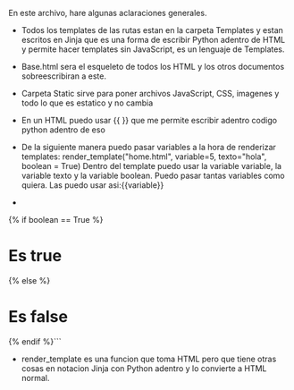 En este archivo, hare algunas aclaraciones generales.

* Todos los templates de las rutas estan en la carpeta Templates y estan escritos en Jinja que es una forma de escribir Python adentro de HTML y permite hacer templates sin JavaScript, es un lenguaje de Templates.

* Base.html sera el esqueleto de todos los HTML y los otros documentos sobreescribiran a este.

* Carpeta Static sirve para poner archivos JavaScript, CSS, imagenes y todo lo que es estatico y no cambia

* En un HTML puedo usar {{ }} que me permite escribir adentro codigo python adentro de eso 

* De la siguiente manera puedo pasar variables a la hora de renderizar templates: render_template("home.html", variable=5, texto="hola", boolean = True)
Dentro del template puedo usar la variable variable, la variable texto y la variable boolean. Puedo pasar tantas variables como quiera. Las puedo usar asi:{{variable}}

* ```
{% if boolean == True %}
<h1>Es true</h1>
{% else %}
<h1>Es false</h1>
{% endif %}```

* render_template es una funcion que toma HTML pero que tiene otras cosas en notacion Jinja con Python adentro y lo convierte a HTML normal.